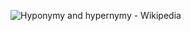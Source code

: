![Hyponymy and hypernymy - Wikipedia](https://upload.wikimedia.org/wikipedia/commons/thumb/b/b4/Hyponym_and_hypernym.svg/1200px-Hyponym_and_hypernym.svg.png)